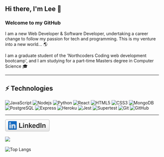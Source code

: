 ## Hi there, I'm Lee 👋

### Welcome to my GitHub

I am a new Web Developer & Software Developer, undertaking a career change to follow my passion for tech and programming. This is my venture into a new world... 🌎

I am a graduate student of the 'Northcoders Coding web development bootcamp', and I am studying for a part-time Masters degree in Computer Science 🎓

---

## ⚡ Technologies

![JavaScript](https://img.shields.io/badge/-JavaScript-black?style=flat-square&logo=javascript)
![Nodejs](https://img.shields.io/badge/-Nodejs-black?style=flat-square&logo=Node.js)
![Python](https://img.shields.io/badge/-Python-black?style=flat-square&logo=Python)
![React](https://img.shields.io/badge/-React-black?style=flat-square&logo=react)
![HTML5](https://img.shields.io/badge/-HTML5-E34F26?style=flat-square&logo=html5&logoColor=white)
![CSS3](https://img.shields.io/badge/-CSS3-1572B6?style=flat-square&logo=css3)
![MongoDB](https://img.shields.io/badge/-MongoDB-black?style=flat-square&logo=mongodb)
![PostgreSQL](https://img.shields.io/badge/-PostgreSQL-336791?style=flat-square&logo=postgresql)
![Express](https://img.shields.io/badge/-Express-black?style=flat-square&logo=express)
![Heroku](https://img.shields.io/badge/-Heroku-430098?style=flat-square&logo=heroku)
![Jest](https://img.shields.io/badge/-Jest-black?style=flat-square&logo=jest)
![Supertest](https://img.shields.io/badge/-Supertest-black?style=flat-square&logo=supertest)
![Git](https://img.shields.io/badge/-Git-black?style=flat-square&logo=git)
![GitHub](https://img.shields.io/badge/-GitHub-181717?style=flat-square&logo=github)

---

<p align="left">
	<a href="https://www.linkedin.com/in/leekirkham/"><img src="imgs/linkedin.svg" alt="LinkedIn"></a>
</p>

<img src="https://github-readme-stats.vercel.app/api?username=leekli&show_icons=true&theme=algolia" width="400">

![Top Langs](https://github-readme-stats.vercel.app/api/top-langs/?username=leekli&hide=TeX&layout=compact)
